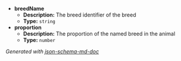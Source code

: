 - <b id="#/properties/breedName">breedName</b>
	 - **Description:** The breed identifier of the breed
	 - **Type:** `string`
 - <b id="#/properties/proportion">proportion</b>
	 - **Description:** The proportion of the named breed in the animal
	 - **Type:** `number`

_Generated with [json-schema-md-doc](https://brianwendt.github.io/json-schema-md-doc/)_